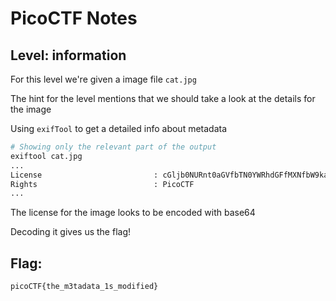 # PicoCTF Notes
## Level: information

For this level we're given a image file `cat.jpg`

The hint for the level mentions that we should take a look at the details for the image

Using `exifTool` to get a detailed info about metadata

```bash
# Showing only the relevant part of the output
exiftool cat.jpg 
...
License                         : cGljb0NURnt0aGVfbTN0YWRhdGFfMXNfbW9kaWZpZWR9
Rights                          : PicoCTF
...
```

The license for the image looks to be encoded with base64

Decoding it gives us the flag!

## Flag:
``` picoCTF{the_m3tadata_1s_modified} ```